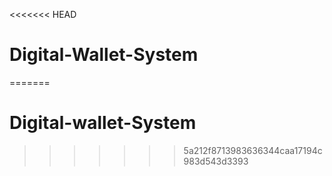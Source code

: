 <<<<<<< HEAD
# Digital-Wallet-System
=======
# Digital-wallet-System
>>>>>>> 5a212f8713983636344caa17194c983d543d3393

